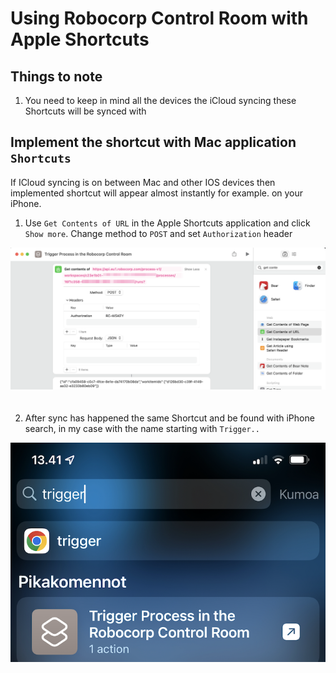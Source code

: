 # Using Robocorp Control Room with Apple Shortcuts

## Things to note

1. You need to keep in mind all the devices the iCloud syncing these Shortcuts will be synced with

## Implement the shortcut with Mac application `Shortcuts`

If ICloud syncing is on between Mac and other IOS devices then implemented shortcut will appear almost instantly for example. on your iPhone.

1. Use `Get Contents of URL` in the Apple Shortcuts application and click `Show more`. Change method to `POST` and set `Authorization` header

<img src="apple_shortcuts.png" style="margin-bottom:20px">

2. After sync has happened the same Shortcut and be found with iPhone search, in my case with the name starting with `Trigger..`

<img src="iphone_shortcut.png" style="margin-bottom:20px">
